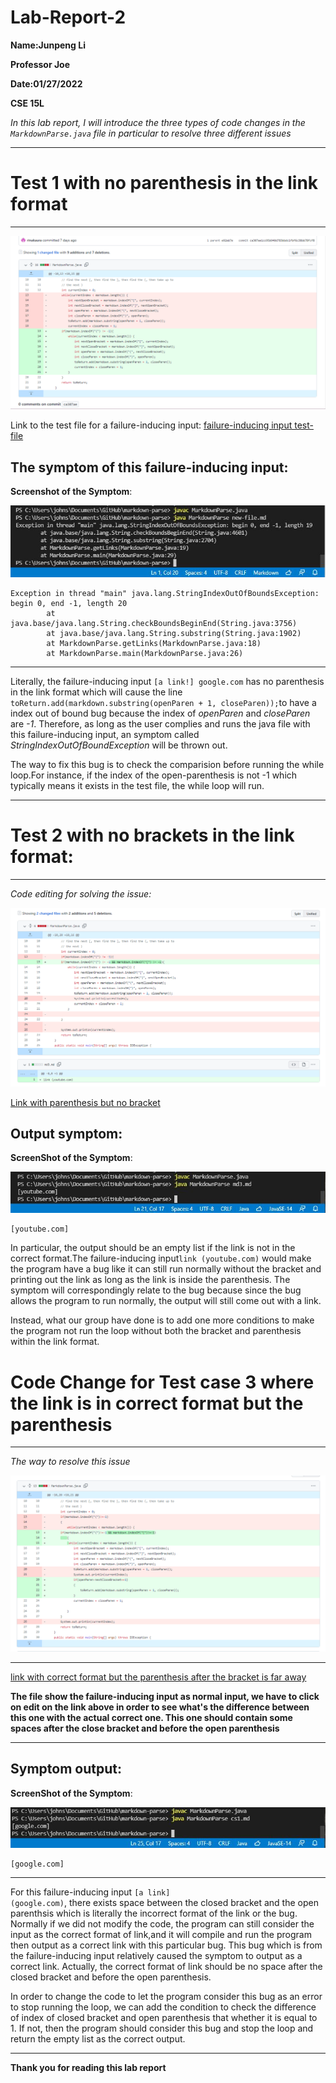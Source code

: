 >
# Lab-Report-2
>
**Name:Junpeng Li**
>
**Professor Joe**
>
**Date:01/27/2022**
>
**CSE 15L**
>
*In this lab report, I will introduce the three types of code changes in the `MarkdownParse.java` file in particular to resolve three different issues*
>
___
# Test 1 with no parenthesis in the link format
___
![image](s1.png)
>
Link to the test file for a failure-inducing input:
[failure-inducing input test-file](https://github.com/rinakaura/markdown-parse/blob/main/new-file.md)
>
## The symptom of this failure-inducing input:
**Screenshot of the Symptom**:
>
![image](m1.JPG)
>
```
Exception in thread "main" java.lang.StringIndexOutOfBoundsException: begin 0, end -1, length 20
        at java.base/java.lang.String.checkBoundsBeginEnd(String.java:3756)
        at java.base/java.lang.String.substring(String.java:1902)
        at MarkdownParse.getLinks(MarkdownParse.java:18)
        at MarkdownParse.main(MarkdownParse.java:26) 
```
___
>
Literally, the failure-inducing input `[a link!] google.com` has no parenthesis in the link format which will cause the line ` toReturn.add(markdown.substring(openParen + 1, closeParen));`to have a index out of bound bug because the index of *openParen* and *closeParen* are *-1*. Therefore, as long as the user complies and runs the java file with this failure-inducing input, an symptom called *StringIndexOutOfBoundException* will be thrown out.
>
The way to fix this bug is to check the comparision before running the while loop.For instance, if the index of the open-parenthesis is not -1 which typically means it exists in the test file, the while loop will run.
>
___
# Test 2 with no brackets in the link format:
___
*Code editing for solving the issue:*
>
![image](s2.png)
>
[Link with parenthesis but no bracket](https://github.com/lhailani/markdown-parse/blob/main/md3.md)
>
## Output symptom:
**ScreenShot of the Symptom**:
>
![image](m2.JPG)
```
[youtube.com]
```
>
In particular, the output should be an empty list if the link is not in the correct format.The failure-inducing input`link (youtube.com)` would make the program have a bug like it can still run normally without the bracket and printing out the link as long as the link is inside the parenthesis. The symptom will correspondingly relate to the bug because since the bug allows the program to run normally, the output will still come out with a link.
>
Instead, what our group have done is to add one more conditions to make the program not run the loop without both the bracket and parenthesis within the link format.
>
# Code Change for Test case 3 where the link is in correct format but the parenthesis
___
*The way to resolve this issue*
>
![image](s3.png)
>
___
[link with correct format but the parenthesis after the bracket is far away](https://github.com/johnsonli010801/markdown-parse/edit/main/cs1.md)
>
**The file show the failure-inducing input as normal input, we have to click on edit on the link above in order to see what's the difference between this one with the actual correct one. This one should contain some spaces after the close bracket and before the open parenthesis**
>
___
## Symptom output:
**ScreenShot of the Symptom**:
>
![image](m3.JPG)
```
[google.com]
```
___
For this failure-inducing input `[a link]                                                                      (google.com)`, there exists space between the closed bracket and the open parenthsis which is literally the incorrect format of the link or the bug. Normally if we did not modify the code, the program can still consider the input as the correct format of link,and it will compile and run the program then output as a correct link with this particular bug. This bug which is from the failure-inducing input relatively caused the symptom to output as a correct link.
Actually, the correct format of link should be no space after the closed bracket and before the open parenthesis.
>
 In order to change the code to let the program consider this bug as an error to stop running the loop, we can add the condition to check the difference of index of closed bracket and open parenthesis that whether it is equal to 1. If not, then the program should consider this bug and stop the loop and return the empty list as the correct output.
 >
 ___

**Thank you for reading this lab report**
